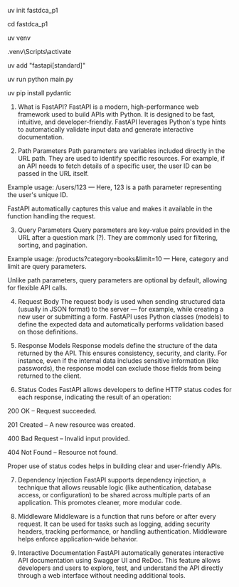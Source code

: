 uv init fastdca_p1

cd fastdca_p1

uv venv

.venv\Scripts\activate

uv add "fastapi[standard]"

uv run python main.py

uv pip install pydantic


1. What is FastAPI?
FastAPI is a modern, high-performance web framework used to build APIs with Python. It is designed to be fast, intuitive, and developer-friendly. FastAPI leverages Python's type hints to automatically validate input data and generate interactive documentation.

2. Path Parameters
Path parameters are variables included directly in the URL path. They are used to identify specific resources. For example, if an API needs to fetch details of a specific user, the user ID can be passed in the URL itself.

Example usage:
/users/123 — Here, 123 is a path parameter representing the user's unique ID.

FastAPI automatically captures this value and makes it available in the function handling the request.

3. Query Parameters
Query parameters are key-value pairs provided in the URL after a question mark (?). They are commonly used for filtering, sorting, and pagination.

Example usage:
/products?category=books&limit=10 — Here, category and limit are query parameters.

Unlike path parameters, query parameters are optional by default, allowing for flexible API calls.

4. Request Body
The request body is used when sending structured data (usually in JSON format) to the server — for example, while creating a new user or submitting a form. FastAPI uses Python classes (models) to define the expected data and automatically performs validation based on those definitions.

5. Response Models
Response models define the structure of the data returned by the API. This ensures consistency, security, and clarity. For instance, even if the internal data includes sensitive information (like passwords), the response model can exclude those fields from being returned to the client.

6. Status Codes
FastAPI allows developers to define HTTP status codes for each response, indicating the result of an operation:

200 OK – Request succeeded.

201 Created – A new resource was created.

400 Bad Request – Invalid input provided.

404 Not Found – Resource not found.

Proper use of status codes helps in building clear and user-friendly APIs.

7. Dependency Injection
FastAPI supports dependency injection, a technique that allows reusable logic (like authentication, database access, or configuration) to be shared across multiple parts of an application. This promotes cleaner, more modular code.

8. Middleware
Middleware is a function that runs before or after every request. It can be used for tasks such as logging, adding security headers, tracking performance, or handling authentication. Middleware helps enforce application-wide behavior.

9. Interactive Documentation
FastAPI automatically generates interactive API documentation using Swagger UI and ReDoc. This feature allows developers and users to explore, test, and understand the API directly through a web interface without needing additional tools.
